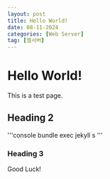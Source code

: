 ```yaml
---
layout: post
title: Hello World!
date: 08-11-2024
categories: [Web Server]
tag: [웹서버]
---
```


# Hello World!
This is a test page.

## Heading 2

'''console
bundle exec jekyll s
'''

### Heading 3
Good Luck!
